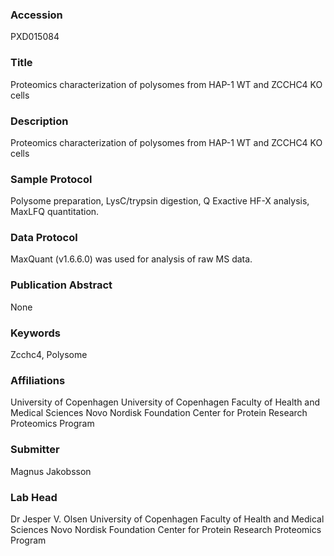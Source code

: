 ### Accession
PXD015084

### Title
Proteomics characterization of polysomes from HAP-1 WT and ZCCHC4 KO cells

### Description
Proteomics characterization of polysomes from HAP-1 WT and ZCCHC4 KO cells

### Sample Protocol
Polysome preparation, LysC/trypsin digestion, Q Exactive HF-X analysis, MaxLFQ quantitation.

### Data Protocol
MaxQuant (v1.6.6.0) was used for analysis of raw MS data.

### Publication Abstract
None

### Keywords
Zcchc4, Polysome

### Affiliations
University of Copenhagen
University of Copenhagen Faculty of Health and Medical Sciences Novo Nordisk Foundation Center for Protein Research Proteomics Program

### Submitter
Magnus Jakobsson

### Lab Head
Dr Jesper V. Olsen
University of Copenhagen Faculty of Health and Medical Sciences Novo Nordisk Foundation Center for Protein Research Proteomics Program


